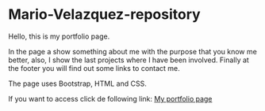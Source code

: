 # Mario-Velazquez-repository
Hello, this is my portfolio page.

In the page a show something about me with the purpose that you know me better, also, I show the last projects where I have been involved. Finally at the footer you will find out some links to contact me.

The page uses Bootstrap, HTML and CSS.

If you want to access click de following link:
[My portfolio page](https://ksquare-university.github.io/Mario-Velazquez-repository/)


